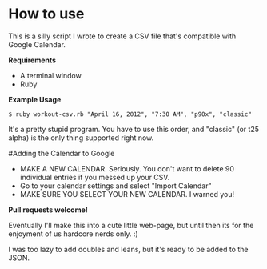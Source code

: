 # How to use

This is a silly script I wrote to create a CSV file that's compatible with Google Calendar.

**Requirements**

- A terminal window
- Ruby


**Example Usage**

	$ ruby workout-csv.rb "April 16, 2012", "7:30 AM", "p90x", "classic"

It's a pretty stupid program. You have to use this order, and "classic" (or t25 alpha) is the only thing supported right now.

#Adding the Calendar to Google

- MAKE A NEW CALENDAR. Seriously. You don't want to delete 90 individual entries if you messed up your CSV.
- Go to your calendar settings and select "Import Calendar"
- MAKE SURE YOU SELECT YOUR NEW CALENDAR. I warned you!


**Pull requests welcome!**

Eventually I'll make this into a cute little web-page, but until then its for the enjoyment of us hardcore nerds only. :)

I was too lazy to add doubles and leans, but it's ready to be added to the JSON.
